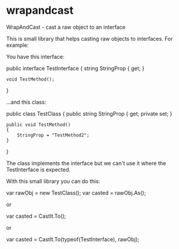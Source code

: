 wrapandcast
===========

WrapAndCast - cast a raw object to an interface

This is small library that helps casting raw objects to interfaces.
For example:

You have this interface:

public interface TestInterface
{
	string StringProp { get; }

	void TestMethod();
}


...and this class:

public class TestClass
{
	public string StringProp { get; private set; }

	public void TestMethod()
	{
		StringProp = "TestMethod2";
	}
}

The class implements the interface but we can't use it where the TestInterface is expected.

With this small library you can do this:


var rawObj = new TestClass();
var casted = rawObj.As<TestInterface>();

or

var casted = CastIt.To<TestInterface>();

or

var casted = CastIt.To(typeof(TestInterface), rawObj);

